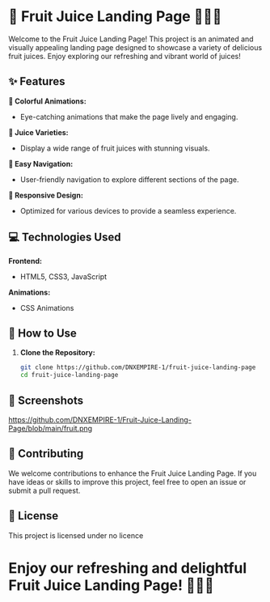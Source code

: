 # 🍹 Fruit Juice Landing Page 🍊🍍🍓

Welcome to the Fruit Juice Landing Page! This project is an animated and visually appealing landing page designed to showcase a variety of delicious fruit juices. Enjoy exploring our refreshing and vibrant world of juices!

## ✨ Features

**🌈 Colorful Animations:**
  - Eye-catching animations that make the page lively and engaging.

**🍇 Juice Varieties:**
  - Display a wide range of fruit juices with stunning visuals.

**🛒 Easy Navigation:**
  - User-friendly navigation to explore different sections of the page.

**📱 Responsive Design:**
  - Optimized for various devices to provide a seamless experience.

## 💻 Technologies Used

**Frontend:**
  - HTML5, CSS3, JavaScript

**Animations:**
  - CSS Animations

## 🚀 How to Use

1. **Clone the Repository:**
   ```bash
   git clone https://github.com/DNXEMPIRE-1/fruit-juice-landing-page
   cd fruit-juice-landing-page
   
## 📸 Screenshots 
https://github.com/DNXEMPIRE-1/Fruit-Juice-Landing-Page/blob/main/fruit.png

## 🌟 Contributing
We welcome contributions to enhance the Fruit Juice Landing Page. If you have ideas or skills to improve this project, feel free to open an issue or submit a pull request.

## 📜 License
This project is licensed under no licence

# Enjoy our refreshing and delightful Fruit Juice Landing Page! 🍉🥤🍑
